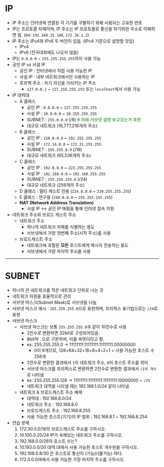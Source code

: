 # IP
- IP 주소는 인터넷에 연결된 각 기기를 구별하기 위해 사용되는 고유한 번호
- IP는 프로토콜 자체이며, IP 주소는 IP 프로토콜로 통신을 하기위한 주소로 이해하면 됨. (ex: `192.168.35.100`, `172.30.1.2`)
- IP 주소는 IPv4와 IPv6 두 버전이 있음. (IPv4 기준으로 설명할 것임)
    - IPv4 
    - IPv6 (전국대회에도 나오지 않음)
- IP는 `0.0.0.0` ~ `255.255.255.255`까지 사용 가능
- 공인 IP vs 사설 IP
    - 공인 IP : 인터넷에서 직접 사용 가능한 IP
    - 사설 IP : 내부 네트워크에서만 사용하는 IP
    - 루프백 주소 : 자기 자신을 가리키는 IP 주소
        - `127.0.0.1` ~ `127.255.255.255` 또는 `localhost`에서 사용 가능
- IP 대역대
    - A 클래스
        - 공인 IP : `0.0.0.0` ~ `127.255.255.255`
        - 사설 IP : `10.0.0.0` ~ `10.255.255.255`
        - SUBNET : `255.0.0.0` (/8) <b style="color: green; font-weight: normal;"># 아래 서브넷 설명 보고오는거 추천</b>
        - 대규모 네트워크 (16,777,216개의 주소)
    - B 클래스
        - 공인 IP : `128.0.0.0` ~ `191.255.255.255`
        - 사설 IP : `172.16.0.0` ~ `172.31.255.255`
        - SUBNET : `255.255.0.0` (/16)
        - 대규모 네트워크 (65,536개의 주소)
    - C 클래스
        - 공인 IP : `192.0.0.0` ~ `223.255.255.255`
        - 사설 IP : `192.168.0.0` ~ `192.168.255.255`
        - SUBNET : `255.255.255.0` (/24)
        - 대규모 네트워크 (256개의 주소)
    - D 클래스 : 멀티 캐스트 전용 (`224.0.0.0` ~ `239.255.255.255`)
    - E 클래스 : 연구용 (`240.0.0.0` ~ `255.255.255.255`)
    - **NAT (Network Address Translation)**  
        - 사설 IP ↔ 공인 IP 매핑을 통해 인터넷 접속 지원
- 네트워크 주소와 브로드 캐스트 주소
    - 네트워크 주소
        - 하나의 네트워크 자체를 식별하는 용도
        - 서브넷에서 가장 첫번째 주소(시작 주소)를 사용
    - 브로드캐스트 주소
        - 네트워크에 포함된 __모든__ 호스트에게 메시지 전송하는 용도
        - 서브넷에서 가장 마지막 주소를 사용
-----
# SUBNET
- 하나의 큰 네트워크를 작은 네트워크 단위로 나눈 것
- 네트워크 자원을 효율적으로 관리
- 서브넷 마스크(Subnet Mask)로 서브넷을 나눔
- 서브넷 마스크 예시 : `255.255.255.0`으로 표현하며, 프리픽스 표기법으로는 `/24`로 표현
- 서브넷 마스크
    - 서브넷 마스크는 보통 `255.255.255.0`과 같이 10진수로 사용
        - 2진수로 변환하면 32bit로 구성되어있음.
        - 8bit씩 `.`으로 구분하며, 이를 옥텟이라고 함.
        - ex: 255.255.255.0 -> 11111111.11111111.11111111.00000000
            - 0이 8개므로, 128+64+32+16+8+4+2+1 = 사용 가능한 호스트 수 256개
        - 2진수로 변환한 결과에서 `1`이 네트워크 주소, `0`이 호스트 주소를 의미
        - 서브넷 마스크를 프리픽스로 변환하면 2진수로 변환한 결과에서 `/1의 개수`로 나타냄
        - ex: 255.255.255.128 -> 11111111.11111111.11111111.10000000 = `/25`
        - 네트워크 대역을 나타낼 때는 192.168.1.0/24 같이 나타냄
    - 네트워크 & 브로드캐스트 주소 예제
        - 대역대 : 192.168.8.0/24
        - 네트워크 주소 : 192.168.8.0
        - 브로드캐스트 주소 : 192.168.8.255
        - 사용 가능한 호스트(기기)의 IP 범위 : 192.168.8.1 ~ 192.168.8.254
- 연습 문제
    1. 172.30.0.0/16의 브로드캐스트 주소를 구하시오.
    2. 10.100.0.20/24 IP가 속해있는 네트워크 주소를 구하시오.
    3. 192.168.0.0/26의 호스트 수는?
    4. 10.193.0.0/20 대역 대에서 사용 가능한 호스트 개수만을 구하시오.
    5. 192.168.0.8/30 은 호스트로 통신이 (가능)/(불가능) 하다.
    6. 172.0.0.0/8에서 사용 가능한 가장 마지막 주소를 구하시오.
